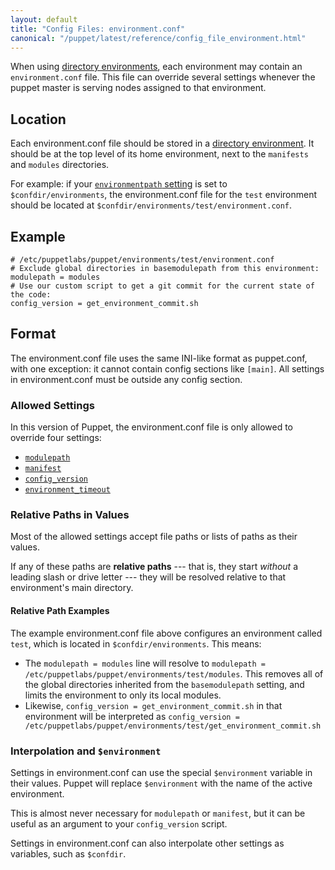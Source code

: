 ```yaml
---
layout: default
title: "Config Files: environment.conf"
canonical: "/puppet/latest/reference/config_file_environment.html"
---
```


[directory environments]: ./environments.html
[environmentpath]: ./environments.html#about-environmentpath
[modulepath]: /references/3.6.latest/configuration.html#modulepath
[manifest]: /references/3.6.latest/configuration.html#manifest
[config_version]: /references/3.6.latest/configuration.html#configversion
[environment_timeout]: /references/3.6.latest/configuration.html#environmenttimeout

When using [directory environments][], each environment may contain an `environment.conf` file. This file can override several settings whenever the puppet master is serving nodes assigned to that environment.

## Location

Each environment.conf file should be stored in a [directory environment][directory environments]. It should be at the top level of its home environment, next to the `manifests` and `modules` directories.

For example: if your [`environmentpath` setting][environmentpath] is set to `$confdir/environments`, the environment.conf file for the `test` environment should be located at `$confdir/environments/test/environment.conf`.

## Example

    # /etc/puppetlabs/puppet/environments/test/environment.conf
    # Exclude global directories in basemodulepath from this environment:
    modulepath = modules
    # Use our custom script to get a git commit for the current state of the code:
    config_version = get_environment_commit.sh

## Format

The environment.conf file uses the same INI-like format as puppet.conf, with one exception: it cannot contain config sections like `[main]`. All settings in environment.conf must be outside any config section.

### Allowed Settings

In this version of Puppet, the environment.conf file is only allowed to override four settings:

* [`modulepath`][modulepath]
* [`manifest`][manifest]
* [`config_version`][config_version]
* [`environment_timeout`][environment_timeout]

### Relative Paths in Values

Most of the allowed settings accept file paths or lists of paths as their values.

If any of these paths are **relative paths** --- that is, they start _without_ a leading slash or drive letter --- they will be resolved relative to that environment's main directory.

#### Relative Path Examples

The example environment.conf file above configures an environment called `test`, which is located in `$confdir/environments`. This means:

* The `modulepath = modules` line will resolve to `modulepath = /etc/puppetlabs/puppet/environments/test/modules`. This removes all of the global directories inherited from the `basemodulepath` setting, and limits the environment to only its local modules.
* Likewise, `config_version = get_environment_commit.sh` in that environment will be interpreted as `config_version = /etc/puppetlabs/puppet/environments/test/get_environment_commit.sh`

### Interpolation and `$environment`

Settings in environment.conf can use the special `$environment` variable in their values. Puppet will replace `$environment` with the name of the active environment.

This is almost never necessary for `modulepath` or `manifest`, but it can be useful as an argument to your `config_version` script.

Settings in environment.conf can also interpolate other settings as variables, such as `$confdir`.
